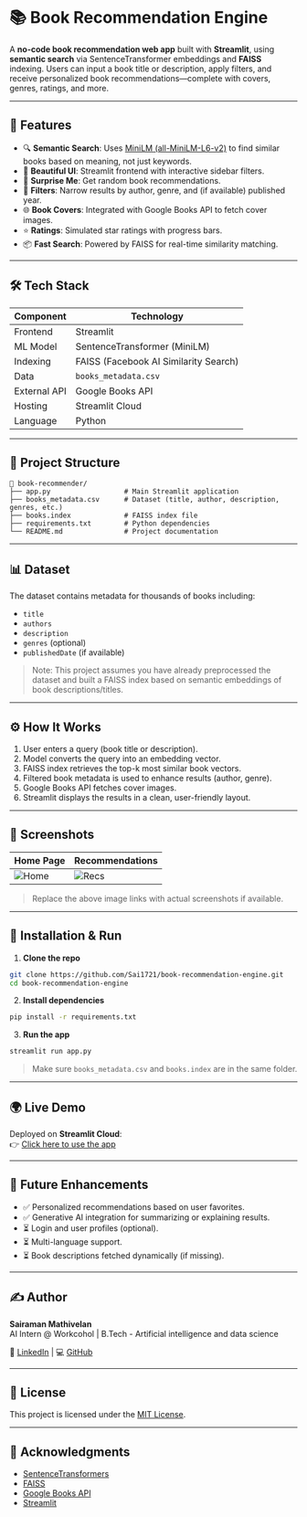 # 📚 Book Recommendation Engine

A **no-code book recommendation web app** built with **Streamlit**, using **semantic search** via SentenceTransformer embeddings and **FAISS** indexing. Users can input a book title or description, apply filters, and receive personalized book recommendations—complete with covers, genres, ratings, and more.

---

## 🚀 Features

- 🔍 **Semantic Search**: Uses [MiniLM (all-MiniLM-L6-v2)](https://huggingface.co/sentence-transformers/all-MiniLM-L6-v2) to find similar books based on meaning, not just keywords.
- 🎨 **Beautiful UI**: Streamlit frontend with interactive sidebar filters.
- 🎲 **Surprise Me**: Get random book recommendations.
- 🎯 **Filters**: Narrow results by author, genre, and (if available) published year.
- 🌐 **Book Covers**: Integrated with Google Books API to fetch cover images.
- ⭐ **Ratings**: Simulated star ratings with progress bars.
- 📦 **Fast Search**: Powered by FAISS for real-time similarity matching.

---

## 🛠️ Tech Stack

| Component      | Technology                        |
|----------------|-----------------------------------|
| Frontend       | Streamlit                         |
| ML Model       | SentenceTransformer (MiniLM)      |
| Indexing       | FAISS (Facebook AI Similarity Search) |
| Data           | `books_metadata.csv`              |
| External API   | Google Books API                  |
| Hosting        | Streamlit Cloud                   |
| Language       | Python                            |

---

## 📂 Project Structure

```
📁 book-recommender/
├── app.py                  # Main Streamlit application
├── books_metadata.csv      # Dataset (title, author, description, genres, etc.)
├── books.index             # FAISS index file
├── requirements.txt        # Python dependencies
└── README.md               # Project documentation
```

---

## 📊 Dataset

The dataset contains metadata for thousands of books including:

- `title`
- `authors`
- `description`
- `genres` (optional)
- `publishedDate` (if available)

> Note: This project assumes you have already preprocessed the dataset and built a FAISS index based on semantic embeddings of book descriptions/titles.

---

## ⚙️ How It Works

1. User enters a query (book title or description).
2. Model converts the query into an embedding vector.
3. FAISS index retrieves the top-k most similar book vectors.
4. Filtered book metadata is used to enhance results (author, genre).
5. Google Books API fetches cover images.
6. Streamlit displays the results in a clean, user-friendly layout.

---

## 📸 Screenshots

| Home Page | Recommendations |
|-----------|-----------------|
| ![Home](https://via.placeholder.com/300x180?text=Home+Page) | ![Recs](https://via.placeholder.com/300x180?text=Recommendations) |

> Replace the above image links with actual screenshots if available.

---

## 🔧 Installation & Run

1. **Clone the repo**

```bash
git clone https://github.com/Sai1721/book-recommendation-engine.git
cd book-recommendation-engine
```

2. **Install dependencies**

```bash
pip install -r requirements.txt
```

3. **Run the app**

```bash
streamlit run app.py
```

> Make sure `books_metadata.csv` and `books.index` are in the same folder.

---

## 🌍 Live Demo

Deployed on **Streamlit Cloud**:  
👉 [Click here to use the app](https://book-recommendation-engine.streamlit.app/)

---

## 📌 Future Enhancements

* ✅ Personalized recommendations based on user favorites.
* ✅ Generative AI integration for summarizing or explaining results.
* ⏳ Login and user profiles (optional).
* ⏳ Multi-language support.
* ⏳ Book descriptions fetched dynamically (if missing).

---

## ✍️ Author

**Sairaman Mathivelan**  
AI Intern @ Workcohol | B.Tech - Artificial intelligence and data science

🔗 [LinkedIn](https://www.linkedin.com/in/sairaman-mathivelan-3304b626b/) | 💻 [GitHub](https://github.com/Sai1721)

---

## 📃 License

This project is licensed under the [MIT License](LICENSE).

---

## 🙌 Acknowledgments

* [SentenceTransformers](https://www.sbert.net/)
* [FAISS](https://github.com/facebookresearch/faiss)
* [Google Books API](https://developers.google.com/books)
* [Streamlit](https://streamlit.io/)